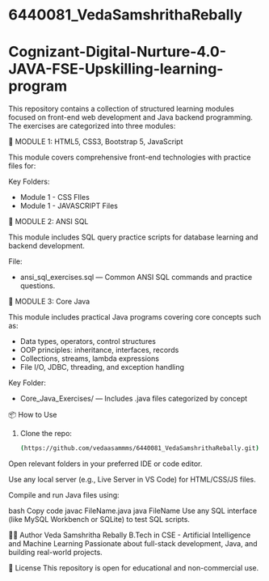 # 6440081_VedaSamshrithaRebally

# Cognizant-Digital-Nurture-4.0-JAVA-FSE-Upskilling-learning-program

This repository contains a collection of structured learning modules focused on front-end web development and Java backend programming. The exercises are categorized into three modules:

📁 MODULE 1: HTML5, CSS3, Bootstrap 5, JavaScript

This module covers comprehensive front-end technologies with practice files for:


Key Folders:
- Module 1 - CSS FIles
- Module 1 - JAVASCRIPT Files 

📁 MODULE 2: ANSI SQL

This module includes SQL query practice scripts for database learning and backend development.

File:
- ansi_sql_exercises.sql — Common ANSI SQL commands and practice questions.


📁 MODULE 3: Core Java

This module includes practical Java programs covering core concepts such as:

- Data types, operators, control structures
- OOP principles: inheritance, interfaces, records
- Collections, streams, lambda expressions
- File I/O, JDBC, threading, and exception handling

Key Folder:
- Core_Java_Exercises/ — Includes .java files categorized by concept


📦 How to Use

1. Clone the repo:
   ```bash
   (https://github.com/vedaasammms/6440081_VedaSamshrithaRebally.git)
Open relevant folders in your preferred IDE or code editor.

Use any local server (e.g., Live Server in VS Code) for HTML/CSS/JS files.

Compile and run Java files using:

bash
Copy code
javac FileName.java
java FileName
Use any SQL interface (like MySQL Workbench or SQLite) to test SQL scripts.

🧑‍💻 Author
Veda Samshritha Rebally
B.Tech in CSE - Artificial Intelligence and Machine Learning
Passionate about full-stack development, Java, and building real-world projects.

📄 License
This repository is open for educational and non-commercial use.
